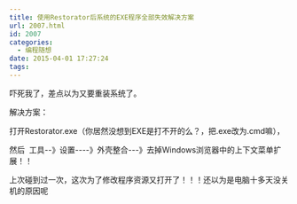 ```yaml
---
title: 使用Restorator后系统的EXE程序全部失效解决方案
url: 2007.html
id: 2007
categories:
  - 编程随想
date: 2015-04-01 17:27:24
tags:
---
```


吓死我了，差点以为又要重装系统了。

解决方案：

打开Restorator.exe（你居然没想到EXE是打不开的么？，把.exe改为.cmd嘛），

然后  工具--》设置----》外壳整合---》去掉Windows浏览器中的上下文菜单扩展！！

上次碰到过一次，这次为了修改程序资源又打开了！！！还以为是电脑十多天没关机的原因呢